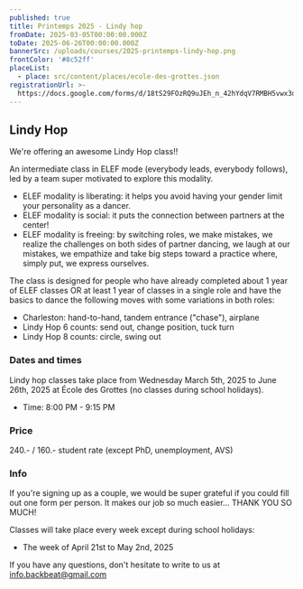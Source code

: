 ```yaml
---
published: true
title: Printemps 2025 - Lindy hop
fromDate: 2025-03-05T00:00:00.000Z
toDate: 2025-06-26T00:00:00.000Z
bannerSrc: /uploads/courses/2025-printemps-lindy-hop.png
frontColor: '#8c52ff'
placeList:
  - place: src/content/places/ecole-des-grottes.json
registrationUrl: >-
  https://docs.google.com/forms/d/18tS29FOzRQ9uJEh_n_42hYdqV7RMBH5vwx3dsp1-uwc/viewform?fbclid=PAZXh0bgNhZW0CMTEAAaaoD8QKtQbZp4dhXkw2SXYktRS9A8-5nCPpwHMGRdRdKIKLMIy-uMyiOkc_aem_EUr_N1dTr4FQ3a_Vc7j0gQ&edit_requested=true&hl=fr
---
```


## Lindy Hop

We're offering an awesome Lindy Hop class!!

An intermediate class in ELEF mode (everybody leads, everybody follows), led by a team super motivated to explore this modality.

* ELEF modality is liberating: it helps you avoid having your gender limit your personality as a dancer.
* ELEF modality is social: it puts the connection between partners at the center!
* ELEF modality is freeing: by switching roles, we make mistakes, we realize the challenges on both sides of partner dancing, we laugh at our mistakes, we empathize and take big steps toward a practice where, simply put, we express ourselves.

The class is designed for people who have already completed about 1 year of ELEF classes OR at least 1 year of classes in a single role and have the basics to dance the following moves with some variations in both roles:

* Charleston: hand-to-hand, tandem entrance ("chase"), airplane
* Lindy Hop 6 counts: send out, change position, tuck turn
* Lindy Hop 8 counts: circle, swing out

### Dates and times

Lindy hop classes take place from Wednesday March 5th, 2025 to June 26th, 2025 at École des Grottes (no classes during school holidays).

* Time: 8:00 PM - 9:15 PM

### Price

240.- / 160.- student rate (except PhD, unemployment, AVS)

### Info

If you're signing up as a couple, we would be super grateful if you could fill out one form per person. It makes our job so much easier... THANK YOU SO MUCH!

Classes will take place every week except during school holidays:

* The week of April 21st to May 2nd, 2025

If you have any questions, don't hesitate to write to us at [info.backbeat@gmail.com](mailto:info.backbeat@gmail.com)
